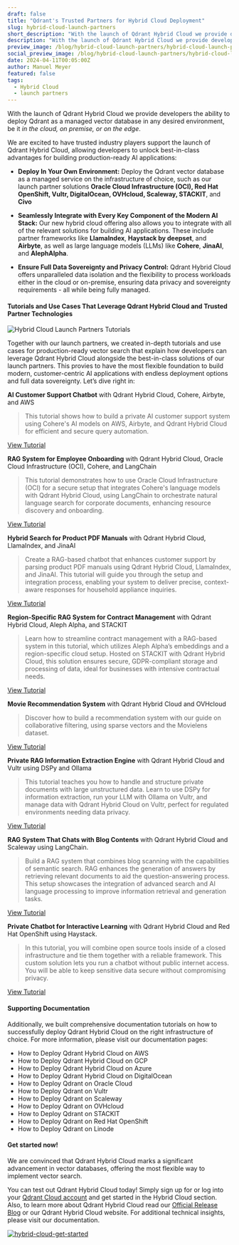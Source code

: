 ```yaml
---
draft: false
title: "Qdrant's Trusted Partners for Hybrid Cloud Deployment"
slug: hybrid-cloud-launch-partners
short_description: "With the launch of Qdrant Hybrid Cloud we provide developers the ability to deploy Qdrant as a managed vector database in any desired environment."
description: "With the launch of Qdrant Hybrid Cloud we provide developers the ability to deploy Qdrant as a managed vector database in any desired environment."
preview_image: /blog/hybrid-cloud-launch-partners/hybrid-cloud-launch-partners.png
social_preview_image: /blog/hybrid-cloud-launch-partners/hybrid-cloud-launch-partners.png
date: 2024-04-11T00:05:00Z
author: Manuel Meyer
featured: false
tags:
  - Hybrid Cloud
  - launch partners
---
```


With the launch of Qdrant Hybrid Cloud we provide developers the ability to deploy Qdrant as a managed vector database in any desired environment, be it *in the cloud, on premise, or on the edge*.

We are excited to have trusted industry players support the launch of Qdrant Hybrid Cloud, allowing developers to unlock best-in-class advantages for building production-ready AI applications:

- **Deploy In Your Own Environment:** Deploy the Qdrant vector database as a managed service on the infrastructure of choice, such as our launch partner solutions **Oracle Cloud Infrastructure (OCI), Red Hat OpenShift, Vultr, DigitalOcean, OVHcloud, Scaleway, STACKIT**, and **Civo**

- **Seamlessly Integrate with Every Key Component of the Modern AI Stack:** Our new hybrid cloud offering also allows you to integrate with all of the relevant solutions for building AI applications. These include partner frameworks like **LlamaIndex**, **Haystack by deepset**, and **Airbyte**, as well as large language models (LLMs) like **Cohere**, **JinaAI**, and **AlephAlpha**.

- **Ensure Full Data Sovereignty and Privacy Control:** Qdrant Hybrid Cloud offers unparalleled data isolation and the flexibility to process workloads either in the cloud or on-premise, ensuring data privacy and sovereignty requirements - all while being fully managed.

#### Tutorials and Use Cases That Leverage Qdrant Hybrid Cloud and Trusted Partner Technologies

![Hybrid Cloud Launch Partners Tutorials](/blog/hybrid-cloud-launch-partners/hybrid-cloud-launch-partners-tutorials.png)

Together with our launch partners, we created in-depth tutorials and use cases for production-ready vector search that explain how developers can leverage Qdrant Hybrid Cloud alongside the best-in-class solutions of our launch partners. This provies to have the most flexible foundation to build modern, customer-centric AI applications with endless deployment options and full data sovereignty. Let’s dive right in:

**AI Customer Support Chatbot** with Qdrant Hybrid Cloud, Cohere, Airbyte, and AWS

> This tutorial shows how to build a private AI customer support system using Cohere's AI models on AWS, Airbyte, and Qdrant Hybrid Cloud for efficient and secure query automation.

[View Tutorial](/documentation/tutorials/rag-customer-support-cohere-airbyte-aws/)

**RAG System for Employee Onboarding** with Qdrant Hybrid Cloud, Oracle Cloud Infrastructure (OCI), Cohere, and LangChain

> This tutorial demonstrates how to use Oracle Cloud Infrastructure (OCI) for a secure setup that integrates Cohere's language models with Qdrant Hybrid Cloud, using LangChain to orchestrate natural language search for corporate documents, enhancing resource discovery and onboarding.

[View Tutorial](/documentation/tutorials/natural-language-search-oracle-cloud-infrastructure-cohere-langchain/)

**Hybrid Search for Product PDF Manuals** with Qdrant Hybrid Cloud, LlamaIndex, and JinaAI

> Create a RAG-based chatbot that enhances customer support by parsing product PDF manuals using Qdrant Hybrid Cloud, LlamaIndex, and JinaAI. This tutorial will guide you through the setup and integration process, enabling your system to deliver precise, context-aware responses for household appliance inquiries.

[View Tutorial](/documentation/tutorials/hybrid-search-llamaindex-jinaai/)

**Region-Specific RAG System for Contract Management** with Qdrant Hybrid Cloud, Aleph Alpha, and STACKIT

> Learn how to streamline contract management with a RAG-based system in this tutorial, which utilizes Aleph Alpha’s embeddings and a region-specific cloud setup. Hosted on STACKIT with Qdrant Hybrid Cloud, this solution ensures secure, GDPR-compliant storage and processing of data, ideal for businesses with intensive contractual needs.

[View Tutorial](/documentation/tutorials/rag-contract-management-stackit-aleph-alpha/)
 
**Movie Recommendation System** with Qdrant Hybrid Cloud and OVHcloud

> Discover how to build a recommendation system with our guide on collaborative filtering, using sparse vectors and the Movielens dataset.

[View Tutorial](/documentation/tutorials/recommendation-system-ovhcloud/)

**Private RAG Information Extraction Engine** with Qdrant Hybrid Cloud and Vultr using DSPy and Ollama

> This tutorial teaches you how to handle and structure private documents with large unstructured data. Learn to use DSPy for information extraction, run your LLM with Ollama on Vultr, and manage data with Qdrant Hybrid Cloud on Vultr, perfect for regulated environments needing data privacy.

[View Tutorial](/documentation/tutorials/rag-chatbot-vultr-dspy-ollama/)

**RAG System That Chats with Blog Contents** with Qdrant Hybrid Cloud and Scaleway using LangChain.

> Build a RAG system that combines blog scanning with the capabilities of semantic search. RAG enhances the generation of answers by retrieving relevant documents to aid the question-answering process. This setup showcases the integration of advanced search and AI language processing to improve information retrieval and generation tasks.

[View Tutorial](/documentation/tutorials/rag-chatbot-scaleway/)

**Private Chatbot for Interactive Learning** with Qdrant Hybrid Cloud and Red Hat OpenShift using Haystack.

> In this tutorial, you will combine open source tools inside of a closed infrastructure and tie them together with a reliable framework. This custom solution lets you run a chatbot without public internet access. You will be able to keep sensitive data secure without compromising privacy.

[View Tutorial](/documentation/tutorials/rag-chatbot-red-hat-openshift-haystack/)

#### Supporting Documentation 

Additionally, we built comprehensive documentation tutorials on how to successfully deploy Qdrant Hybrid Cloud on the right infrastructure of choice. For more information, please visit our documentation pages:

- How to Deploy Qdrant Hybrid Cloud on AWS
- How to Deploy Qdrant Hybrid Cloud on GCP
- How to Deploy Qdrant Hybrid Cloud on Azure
- How to Deploy Qdrant Hybrid Cloud on DigitalOcean
- How to Deploy Qdrant on Oracle Cloud
- How to Deploy Qdrant on Vultr
- How to Deploy Qdrant on Scaleway
- How to Deploy Qdrant on OVHcloud
- How to Deploy Qdrant on STACKIT
- How to Deploy Qdrant on Red Hat OpenShift
- How to Deploy Qdrant on Linode

#### Get started now!

We are convinced that Qdrant Hybrid Cloud marks a significant advancement in vector databases, offering the most flexible way to implement vector search. 

You can test out Qdrant Hybrid Cloud today! Simply sign up for or log into your [Qdrant Cloud account](https://cloud.qdrant.io/login) and get started in the Hybrid Cloud section. Also, to learn more about Qdrant Hybrid Cloud read our [Official Release Blog](/blog/hybrid-cloud/) or our Qdrant Hybrid Cloud website. For additional technical insights, please visit our documentation.

[![hybrid-cloud-get-started](/blog/hybrid-cloud-launch-partners/hybrid-cloud-get-started.png)](https://cloud.qdrant.io/login)